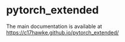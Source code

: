 # pytorch_extended

The main documentation is available at https://c17hawke.github.io/pytorch_extended/
